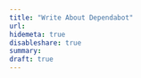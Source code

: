 ```yaml
---
title: "Write About Dependabot"
url: 
hidemeta: true
disableshare: true
summary: 
draft: true
---
```


